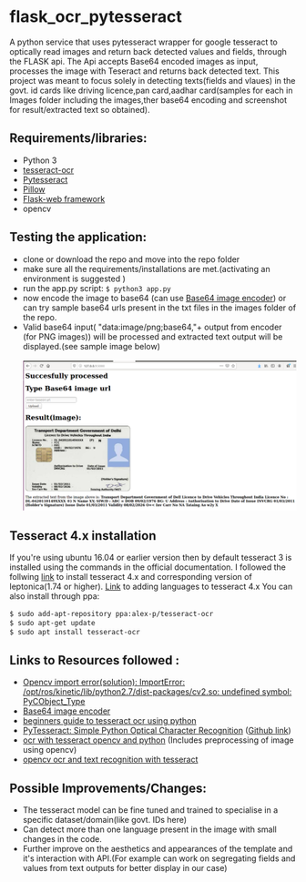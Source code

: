 # flask_ocr_pytesseract
A python service that uses pytesseract wrapper for google tesseract to optically read images and return back detected values and fields, through the FLASK api.
The Api accepts Base64 encoded images as input, processes the image with Teseract and returns back detected text.
This project was meant to focus solely in detecting texts(fields and vlaues) in the govt. id cards like driving licence,pan card,aadhar card(samples for each in Images folder including the images,ther base64 encoding and screenshot for result/extracted text so obtained).

## Requirements/libraries: 
* Python 3
* [tesseract-ocr](https://github.com/tesseract-ocr/tesseract/wiki#installation)
* [Pytesseract](https://pypi.org/project/pytesseract/)
* [Pillow](https://github.com/python-pillow/Pillow)
* [Flask-web framework](http://flask.pocoo.org/)
* opencv
## Testing the application:
* clone or download the repo and move into the repo folder
* make sure all the requirements/installations are met.(activating an environment is suggested )
* run the app.py script: ```$ python3 app.py ```
* now encode the image to base64 (can use [Base64 image encoder](https://www.base64encode.net/base64-image-encoder)) or can try sample base64 urls present in the txt files in the images folder of the repo.
* Valid base64 input( "data:image/png;base64,"+ output from encoder (for PNG images)) will be processed and extracted text output will be displayed.(see sample image below)
<br></br>
![Sample IMage](https://github.com/Rahul30032/flask_ocr_pytesseract/blob/master/Images/ScreenShots/driving_license_screen.png)

## Tesseract 4.x installation 
If you're using ubuntu 16.04 or earlier version then by default tesseract 3 is installed using the commands in the official documentation.
I followed the follwing [link](https://orionfoysal.github.io/Installing-Tesseract4.0/) to install tesseract 4.x and corresponding version of leptonica(1.74 or higher).
[Link](https://github.com/tesseract-ocr/tessdata) to adding languages to tesseract 4.x 
You can also install through ppa:
```
$ sudo add-apt-repository ppa:alex-p/tesseract-ocr 
$ sudo apt-get update
$ sudo apt install tesseract-ocr
```
## Links to Resources followed :
* [Opencv import error(solution): ImportError: /opt/ros/kinetic/lib/python2.7/dist-packages/cv2.so: undefined symbol: PyCObject_Type
 ](https://komputervision.wordpress.com/2019/06/12/importerror-opt-ros-kinetic-lib-python2-7-dist-packages-cv2-so-undefined-symbol-pycobject_type/)
* [Base64 image encoder](https://www.base64encode.net/base64-image-encoder)
* [beginners guide to tesseract ocr using python](https://medium.com/better-programming/beginners-guide-to-tesseract-ocr-using-python-10ecbb426c3d)
* [PyTesseract: Simple Python Optical Character Recognition](https://stackabuse.com/pytesseract-simple-python-optical-character-recognition/) ([Github link](https://github.com/ro6ley/python-ocr-example))
* [ocr with tesseract opencv and python](https://medium.com/@jaafarbenabderrazak.info/ocr-with-tesseract-opencv-and-python-d2c4ec097866) (Includes preprocessing of image using opencv)
* [opencv ocr and text recognition with tesseract](https://www.pyimagesearch.com/2018/09/17/opencv-ocr-and-text-recognition-with-tesseract/)

## Possible Improvements/Changes:
* The tesseract model can be fine tuned and trained to specialise in a specific dataset/domain(like govt. IDs here)
* Can detect more than one language present in the image with small changes in the code. 
* Further improve on the aesthetics and appearances of the template and it's interaction with API.(For example can work on segregating fields and values from text outputs for better display in our case)
